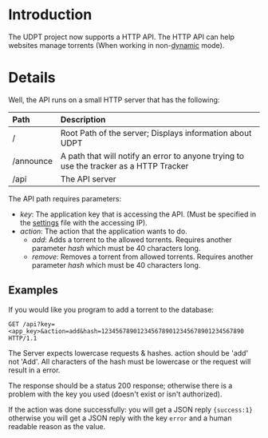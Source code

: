 # Introduction #
The UDPT project now supports a HTTP API. The HTTP API can help websites manage torrents (When working in non-[dynamic](TrackerTypes#Dynamic_Tracker.md) mode).

# Details #
Well, the API runs on a small HTTP server that has the following:

| **Path** | **Description** |
|:---------|:----------------|
| /        | Root Path of the server; Displays information about UDPT |
| /announce | A path that will notify an error to anyone trying to use the tracker as a HTTP Tracker |
| /api     | The API server  |

The API path requires parameters:
  * _key_: The application key that is accessing the API. (Must be specified in the [settings](Settings#API_Keys.md) file with the accessing IP).
  * _action_: The action that the application wants to do.
    * _add_: Adds a torrent to the allowed torrents. Requires another parameter _hash_ which must be 40 characters long.
    * _remove_: Removes a torrent from allowed torrents. Requires another parameter _hash_ which must be 40 characters long.

## Examples ##
If you would like you program to add a torrent to the database:
```
GET /api?key=<app_key>&action=add&hash=1234567890123456789012345678901234567890 HTTP/1.1
```
The Server expects lowercase requests & hashes. action should be 'add' not 'Add'. All characters of the hash must be lowercase or the request will result in a error.

The response should be a status 200 response; otherwise there is a problem with the key you used (doesn't exist or isn't authorized).

If the action was done successfully: you will get a JSON reply `{success:1}` otherwise you will get a JSON reply with the key `error` and a human readable reason as the value.